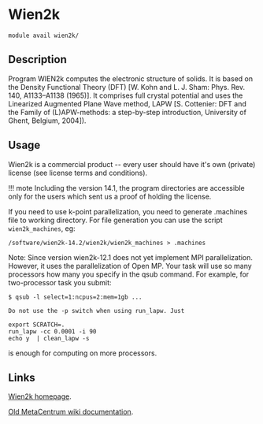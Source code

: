 # Wien2k

    module avail wien2k/

## Description

Program WIEN2k computes the electronic structure of solids. It is based on the Density Functional Theory (DFT) [W. Kohn and L. J. Sham: Phys. Rev. 140, A1133–A1138 (1965)]. It comprises full crystal potential and uses the Linearized Augmented Plane Wave method, LAPW [S. Cottenier: DFT and the Family of (L)APW-methods: a step-by-step introduction, University of Ghent, Belgium, 2004]). 

## Usage

Wien2k is a commercial product -- every user should have it's own (private) license (see license terms and conditions). 

!!! mote
    Including the version 14.1, the program directories are accessible only for the users which sent us a proof of holding the license.

If you need to use k-point parallelization, you need to generate .machines file to working directory. For file generation you can use the script `wien2k_machines`, eg:

    /software/wien2k-14.2/wien2k/wien2k_machines > .machines

Note: Since version wien2k-12.1 does not yet implement MPI parallelization. However, it uses the parallelization of Open MP. Your task will use so many processors how many you specify in the qsub command. For example, for two-processor task you submit:

```
$ qsub -l select=1:ncpus=2:mem=1gb ...

Do not use the -p switch when using run_lapw. Just

export SCRATCH=.
run_lapw -cc 0.0001 -i 90 
echo y  | clean_lapw -s
```

is enough for computing on more processors. 

## Links

[Wien2k homepage](https://wiki.metacentrum.cz/wiki/WIEN2k).

[Old MetaCentrum wiki documentation](https://wiki.metacentrum.cz/wiki/WIEN2k).
